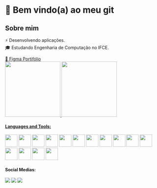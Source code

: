 # 👋 Bem vindo(a) ao meu git

<!--
**peddro1/peddro1** is a ✨ _special_ ✨ repository because its `README.md` (this file) appears on your GitHub profile.

Here are some ideas to get you started:

- 🔭 I’m currently working on ...
- 🌱 I’m currently learning ...
- 👯 I’m looking to collaborate on ...
- 🤔 I’m looking for help with ...
- 💬 Ask me about ...
- 📫 How to reach me: ...
- 😄 Pronouns: ...
- ⚡ Fun fact: ...
-->

## Sobre mim

⚡   Desenvolvendo aplicações. </br>
🎓   Estudando Engenharia de Computação no IFCE.
<div>
  <a href="https://www.figma.com/design/IdheGK12kEtuGcA2IX7kvD/Portif%C3%B3lio?node-id=0-1&t=jmiA9s6w09K9L9sP-1">🔭 Figma Portifólio</a>
</div>


<div>
<a href="https://github.com/peddro1">
<img loading="lazy" height="180em" src="https://github-readme-stats.vercel.app/api/top-langs/?username=peddro1&layout=compact&langs_count=7&theme=dracula"/>
<img loading="lazy" height="180em" src="https://github-readme-stats.vercel.app/api?username=peddro1&show_icons=true&theme=dracula&include_all_commits=true"/>
</div>

#### Languages and Tools:

<div>       
<a href = "https://angular.dev" target="_blank"><img loading="lazy" src="https://cdn.jsdelivr.net/gh/devicons/devicon@latest/icons/angular/angular-original.svg" target="_blank" width="40" height="40"></a>
<a href = "https://spring.io/projects/spring-boot" target="_blank"><img loading="lazy" src="https://cdn.jsdelivr.net/gh/devicons/devicon@latest/icons/spring/spring-original.svg" target="_blank" width="40" height="40"></a>
<a href = "https://www.oracle.com/br/java/technologies" target="_blank"><img src="https://cdn.jsdelivr.net/gh/devicons/devicon@latest/icons/java/java-original.svg" target="_blank" width="40" height="40"/></a>
<a href = "https://developer.apple.com/swift/" target="_blank"> <img src="https://cdn.jsdelivr.net/gh/devicons/devicon@latest/icons/swift/swift-original.svg" target="_blank" width="40" height="40"/></a>
<a href = "https://www.typescriptlang.org" target="_blank"> <img src="https://cdn.jsdelivr.net/gh/devicons/devicon@latest/icons/typescript/typescript-original.svg" target="_blank" width="40" height="40"/></a>
<a href = "https://developer.mozilla.org/pt-BR/docs/Web/JavaScript" target="_blank"> <img src="https://cdn.jsdelivr.net/gh/devicons/devicon@latest/icons/javascript/javascript-original.svg" target="_blank" width="40" height="40"/></a>
<a href = "https://learn.microsoft.com/pt-br/dotnet/csharp/" target="_blank"> <img src="https://cdn.jsdelivr.net/gh/devicons/devicon@latest/icons/csharp/csharp-original.svg" target="_blank" width="40" height="40"/></a>
<a href = "https://nodejs.org/pt" target="_blank"> <img src="https://cdn.jsdelivr.net/gh/devicons/devicon@latest/icons/nodejs/nodejs-original.svg" target="_blank" width="40" height="40"/></a
<a href = "https://code.visualstudio.com" target="_blank"> <img src="https://cdn.jsdelivr.net/gh/devicons/devicon@latest/icons/vscode/vscode-original.svg" target="_blank" width="40" height="40"/></a>
<a href = "https://developer.apple.com/xcode/" target="_blank"> <img src="https://cdn.jsdelivr.net/gh/devicons/devicon@latest/icons/xcode/xcode-original.svg" target="_blank" width="40" height="40"/></a>
<a href = "https://eclipseide.org" target="_blank"> <img src="https://cdn.jsdelivr.net/gh/devicons/devicon@latest/icons/eclipse/eclipse-original.svg" target="_blank" width="40" height="40"/></a>
<a href = "https://git-scm.com" target="_blank"> <img src="https://cdn.jsdelivr.net/gh/devicons/devicon@latest/icons/git/git-original.svg" target="_blank" width="40" height="40"/></a>
<a href = "https://www.figma.com" target="_blank"> <img src="https://cdn.jsdelivr.net/gh/devicons/devicon@latest/icons/figma/figma-original.svg" target="_blank" width="40" height="40"/></a>
<a href = "https://firebase.google.com/?hl=pt-br" target="_blank"> <img src="https://cdn.jsdelivr.net/gh/devicons/devicon@latest/icons/firebase/firebase-original.svg" target="_blank" width="40" height="40"/></a> 
<a href = "https://www.postgresql.org" target="_blank"> <img src="https://cdn.jsdelivr.net/gh/devicons/devicon@latest/icons/postgresql/postgresql-original.svg" target="_blank" width="40" height="40"/></a> 
</div> 



#### Social Medias:

<div>
<a href="https://www.youtube.com/@pedrofurtado19" target="_blank"><img loading="lazy" src="https://img.shields.io/badge/YouTube-FF0000?style=for-the-badge&logo=youtube&logoColor=white" target="_blank"></a>
<a href = "mailto:pedrofurtado1.9@gmail.com"><img loading="lazy" src="https://img.shields.io/badge/Gmail-D14836?style=for-the-badge&logo=gmail&logoColor=white" target="_blank"></a>
<a href="https://www.linkedin.com/in/pedrofurt" target="_blank"><img loading="lazy" src="https://img.shields.io/badge/-LinkedIn-%230077B5?style=for-the-badge&logo=linkedin&logoColor=white" target="_blank"></a>
</div>

